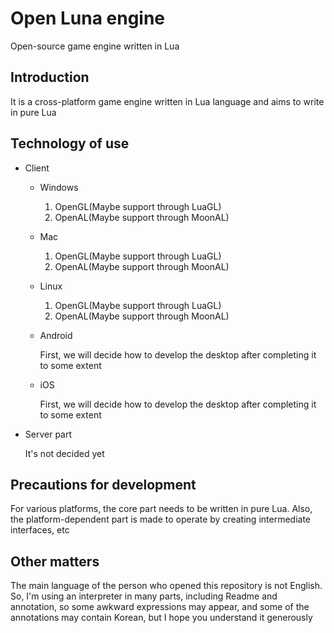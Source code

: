 # Open Luna engine
Open-source game engine written in Lua



## Introduction
It is a cross-platform game engine written in Lua language and aims to write in pure Lua

## Technology of use
- Client
    
    - Windows

        1. OpenGL(Maybe support through LuaGL)
        2. OpenAL(Maybe support through MoonAL)

    - Mac

        1. OpenGL(Maybe support through LuaGL)
        2. OpenAL(Maybe support through MoonAL)

    - Linux

        1. OpenGL(Maybe support through LuaGL)
        2. OpenAL(Maybe support through MoonAL)

    - Android

        First, we will decide how to develop the desktop after completing it to some extent
    
    - iOS

        First, we will decide how to develop the desktop after completing it to some extent

- Server part

    It's not decided yet

## Precautions for development

For various platforms, the core part needs to be written in pure Lua. Also, the platform-dependent part is made to operate by creating intermediate interfaces, etc

## Other matters

The main language of the person who opened this repository is not English. So, I'm using an interpreter in many parts, including Readme and annotation, so some awkward expressions may appear, and some of the annotations may contain Korean, but I hope you understand it generously
